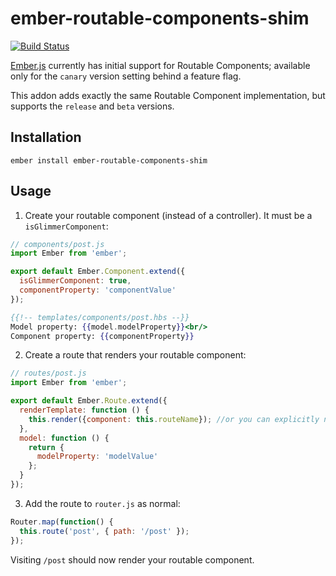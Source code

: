 # ember-routable-components-shim
[![Build Status](https://travis-ci.org/mdehoog/ember-routable-components-shim.svg)](https://travis-ci.org/mdehoog/ember-routable-components-shim)

[Ember.js](https://github.com/emberjs/ember.js) currently has initial support for Routable Components; available only for the `canary` version setting behind a feature flag.

This addon adds exactly the same Routable Component implementation, but supports the `release` and `beta` versions.

## Installation

`ember install ember-routable-components-shim`

## Usage

1. Create your routable component (instead of a controller). It must be a `isGlimmerComponent`:

```javascript
// components/post.js
import Ember from 'ember';

export default Ember.Component.extend({
  isGlimmerComponent: true,
  componentProperty: 'componentValue'
});
```

```handlebars
{{!-- templates/components/post.hbs --}}
Model property: {{model.modelProperty}}<br/>
Component property: {{componentProperty}}
```

2. Create a route that renders your routable component:

```javascript
// routes/post.js
import Ember from 'ember';

export default Ember.Route.extend({
  renderTemplate: function () {
    this.render({component: this.routeName}); //or you can explicitly name your component here
  },
  model: function () {
    return {
      modelProperty: 'modelValue'
    };
  }
});
```

3. Add the route to `router.js` as normal:

```javascript
Router.map(function() {
  this.route('post', { path: '/post' });
});
```

Visiting `/post` should now render your routable component.
